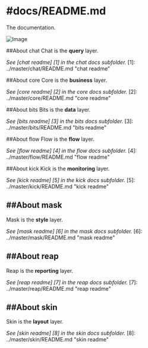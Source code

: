 #docs/README.md
==============

The documentation.

![Image](../master/images/system_overview.png?raw=true)

##About chat
Chat is the **query** layer.

*See [chat readme] [1] in the chat docs subfolder.*
[1]: ../master/chat/README.md "chat readme"

##About core
Core is the **business** layer.

*See [core readme] [2] in the core docs subfolder.*
[2]: ../master/core/README.md "core readme"

##About bits
Bits is the **data** layer.

*See [bits readme] [3] in the bits docs subfolder.*
[3]: ../master/bits/README.md "bits readme"

##About flow
Flow is the **flow** layer.

*See [flow readme] [4] in the flow docs subfolder.*
[4]: ../master/flow/README.md "flow readme"

##About kick
Kick is the **monitoring** layer. 

*See [kick readme] [5] in the kick docs subfolder.*
[5]: ../master/kick/README.md "kick readme"

##About mask
----------
Mask is the **style** layer. 

*See [mask readme] [6] in the mask docs subfolder.*
[6]: ../master/mask/README.md "mask readme"

##About reap
----------
Reap is the **reporting** layer. 

*See [reap readme] [7] in the reap docs subfolder.*
[7]: ../master/reap/README.md "reap readme"

##About skin
----------
Skin is the **layout** layer.

*See [skin readme] [8] in the skin docs subfolder.*
[8]: ../master/skin/README.md "skin readme"